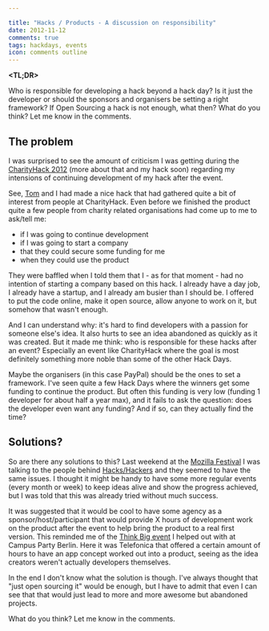 ```yaml
---

title: "Hacks / Products - A discussion on responsibility"
date: 2012-11-12
comments: true
tags: hackdays, events
icon: comments outline
---
```


**<TL;DR>**

Who is responsible for developing a hack beyond a hack day? Is it just the developer or should the sponsors and organisers be setting a right framework? If Open Sourcing a hack is not enough, what then? What do you think? Let me know in the comments.



## The problem

I was surprised to see the amount of criticism I was getting during the [CharityHack 2012](http://charityhack.org/) (more about that and my hack soon) regarding my intensions of continuing development of my hack after the event.

See, [Tom](https://github.com/tomoconnor) and I had made a nice hack that had gathered quite a bit of interest from people at CharityHack. Even before we finished the product quite a few people from charity related organisations had come up to me to ask/tell me:

* if I was going to continue development
* if I was going to start a company
* that they could secure some funding for me
* when they could use the product

They were baffled when I told them that I - as for that moment - had no intention of starting a company based on this hack. I already have a day job, I already have a startup, and I already am busier than I should be. I offered to put the code online, make it open source, allow anyone to work on it, but somehow that wasn't enough.

And I can understand why: it's hard to find developers with a passion for someone else's idea. It also hurts to see an idea abandoned as quickly as it was created. But it made me think: who is responsible for these hacks after an event? Especially an event like CharityHack where the goal is most definitely something more noble than some of the other Hack Days.

Maybe the organisers (in this case PayPal) should be the ones to set a framework. I've seen quite a few Hack Days where the winners get some funding to continue the product. But often this funding is very low (funding 1 developer for about half a year max), and it fails to ask the question: does the developer even want any funding? And if so, can they actually find the time?

## Solutions?

So are there any solutions to this? Last weekend at the [Mozilla Festival](http://mozillafestival.org/) I was talking to the people behind [Hacks/Hackers](http://hackshackers.com/) and they seemed to have the same issues. I thought it might be handy to have some more regular events (every month or week) to keep ideas alive and show the progress achieved, but I was told that this was already tried without much success.

It was suggested that it would be cool to have some agency as a sponsor/host/participant that would provide X hours of development work on the product after the event to help bring the product to a real first version. This reminded me of the [Think Big event](http://www.campus-party.eu/2012/Think-Big-App-Workshop.html) I helped out with at Campus Party Berlin. Here it was Telefonica that offered a certain amount of hours to have an app concept worked out into a product, seeing as the idea creators weren't actually developers themselves.

In the end I don't know what the solution is though. I've always thought that "just open sourcing it" would be enough, but I have to admit that even I can see that that would just lead to more and more awesome but abandoned projects.

What do you think? Let me know in the comments.
